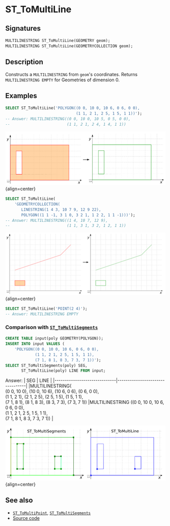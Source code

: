 # ST_ToMultiLine

## Signatures

```sql
MULTILINESTRING ST_ToMultiLine(GEOMETRY geom);
MULTILINESTRING ST_ToMultiLine(GEOMETRYCOLLECTION geom);
```

## Description

Constructs a `MULTILINESTRING` from `geom`'s coordinates. Returns `MULTILINESTRING EMPTY` for Geometries of dimension 0.

## Examples

```sql
SELECT ST_ToMultiLine('POLYGON((0 0, 10 0, 10 6, 0 6, 0 0),
                               (1 1, 2 1, 2 5, 1 5, 1 1))');
-- Answer: MULTILINESTRING((0 0, 10 0, 10 5, 0 5, 0 0),
--                         (1 1, 2 1, 2 4, 1 4, 1 1))
```

![](./ST_ToMultiLine1.png){align=center}

```sql
SELECT ST_ToMultiLine(
    'GEOMETRYCOLLECTION(
       LINESTRING(1 4 3, 10 7 9, 12 9 22),
       POLYGON((1 1 -1, 3 1 0, 3 2 1, 1 2 2, 1 1 -1)))');
-- Answer: MULTILINESTRING((1 4, 10 7, 12 9),
--                         (1 1, 3 1, 3 2, 1 2, 1 1))
```

![](./ST_ToMultiLine2.png){align=center}

```sql
SELECT ST_ToMultiLine('POINT(2 4)');
-- Answer: MULTILINESTRING EMPTY
```

### Comparison with [`ST_ToMultiSegments`](../ST_ToMultiSegments)

```sql
CREATE TABLE input(poly GEOMETRY(POLYGON));
INSERT INTO input VALUES (
    'POLYGON((0 0, 10 0, 10 6, 0 6, 0 0),
             (1 1, 2 1, 2 5, 1 5, 1 1),
             (7 1, 8 1, 8 3, 7 3, 7 1))');
SELECT ST_ToMultiSegments(poly) SEG,
       ST_ToMultiLine(poly) LINE FROM input;
```

Answer:
|              SEG             |               LINE              |
|------------------------------|---------------------------------|
|MULTILINESTRING(<br>(0 0, 10 0), (10 0, 10 6), (10 6, 0 6), (0 6, 0 0),<br> (1 1, 2 1), (2 1, 2 5), (2 5, 1 5), (1 5, 1 1),<br> (7 1, 8 1), (8 1, 8 3), (8 3, 7 3), (7 3, 7 1)) |MULTILINESTRING ((0 0, 10 0, 10 6, 0 6, 0 0),<br> (1 1, 2 1, 2 5, 1 5, 1 1),<br> (7 1, 8 1, 8 3, 7 3, 7 1)) |

![](./ST_ToMultiSegments3.png){align=center}

## See also

* [`ST_ToMultiPoint`](../ST_ToMultiPoint), [`ST_ToMultiSegments`](../ST_ToMultiSegments)
* <a href="https://github.com/orbisgis/h2gis/blob/master/h2gis-functions/src/main/java/org/h2gis/functions/spatial/convert/ST_ToMultiLine.java" target="_blank">Source code</a>
